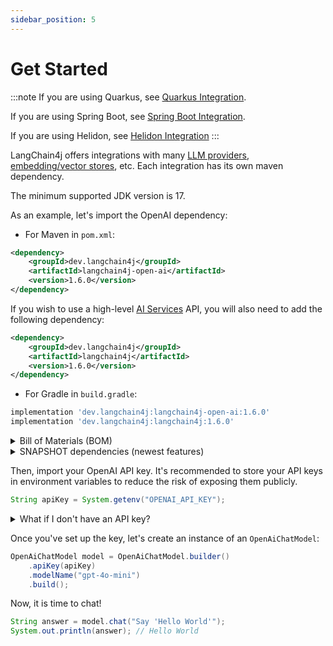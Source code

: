 ```yaml
---
sidebar_position: 5
---
```


# Get Started

:::note
If you are using Quarkus, see [Quarkus Integration](/tutorials/quarkus-integration/).

If you are using Spring Boot, see [Spring Boot Integration](/tutorials/spring-boot-integration).

If you are using Helidon, see [Helidon Integration](/tutorials/helidon-integration)
:::

LangChain4j offers integrations with many [LLM providers](/integrations/language-models/),
[embedding/vector stores](/integrations/embedding-stores), etc.
Each integration has its own maven dependency.

The minimum supported JDK version is 17.

As an example, let's import the OpenAI dependency:

- For Maven in `pom.xml`:
```xml
<dependency>
    <groupId>dev.langchain4j</groupId>
    <artifactId>langchain4j-open-ai</artifactId>
    <version>1.6.0</version>
</dependency>
```

If you wish to use a high-level [AI Services](/tutorials/ai-services) API, you will also need to add 
the following dependency:

```xml
<dependency>
    <groupId>dev.langchain4j</groupId>
    <artifactId>langchain4j</artifactId>
    <version>1.6.0</version>
</dependency>
```

- For Gradle in `build.gradle`:
```groovy
implementation 'dev.langchain4j:langchain4j-open-ai:1.6.0'
implementation 'dev.langchain4j:langchain4j:1.6.0'
```

<details>
<summary>Bill of Materials (BOM)</summary>

```xml
<dependencyManagement>
    <dependencies>
        <dependency>
            <groupId>dev.langchain4j</groupId>
            <artifactId>langchain4j-bom</artifactId>
            <version>1.6.0</version>
            <type>pom</type>
            <scope>import</scope>
        </dependency>
    </dependencies>
</dependencyManagement>
```

:::note
Please note that `langchain4j-bom` always contains the latest versions of all LangChain4j modules.
:::

:::note
Please note that while the `langchain4j-bom` version is `1.6.0`,
many of the modules still have version `1.6.0-beta12`,
so there might be some breaking changes for these modules in the future.
:::
</details>

<details>
<summary>SNAPSHOT dependencies (newest features)</summary>

If you'd like to test the newest features before their official release,
you can use the most recent `SNAPSHOT` dependency:
```xml
<repositories>
  <repository>
    <name>Central Portal Snapshots</name>
    <id>central-portal-snapshots</id>
    <url>https://central.sonatype.com/repository/maven-snapshots/</url>
    <releases>
      <enabled>false</enabled>
    </releases>
    <snapshots>
      <enabled>true</enabled>
    </snapshots>
  </repository>
</repositories>

<dependencies>
    <dependency>
        <groupId>dev.langchain4j</groupId>
        <artifactId>langchain4j</artifactId>
        <version>1.7.1</version>
    </dependency>
</dependencies>
```
</details>

Then, import your OpenAI API key.
It's recommended to store your API keys in environment variables to reduce the risk of exposing them publicly.
```java
String apiKey = System.getenv("OPENAI_API_KEY");
```

<details>
<summary>What if I don't have an API key?</summary>

If you don't have your own OpenAI API key, don't worry.
You can temporarily use `demo` key, which we provide for free for demonstration purposes.
Be aware that when using the `demo` key, all requests to the OpenAI API need to go through our proxy,
which injects the real key before forwarding your request to the OpenAI API.
We do not collect or use your data in any way.
The `demo` key has a quota, is restricted to the `gpt-4o-mini` model, and should only be used for demonstration purposes.

```java
OpenAiChatModel model = OpenAiChatModel.builder()
    .baseUrl("http://langchain4j.dev/demo/openai/v1")
    .apiKey("demo")
    .modelName("gpt-4o-mini")
    .build();
```
</details>

Once you've set up the key, let's create an instance of an `OpenAiChatModel`:
```java
OpenAiChatModel model = OpenAiChatModel.builder()
    .apiKey(apiKey)
    .modelName("gpt-4o-mini")
    .build();
```
Now, it is time to chat!
```java
String answer = model.chat("Say 'Hello World'");
System.out.println(answer); // Hello World
```

